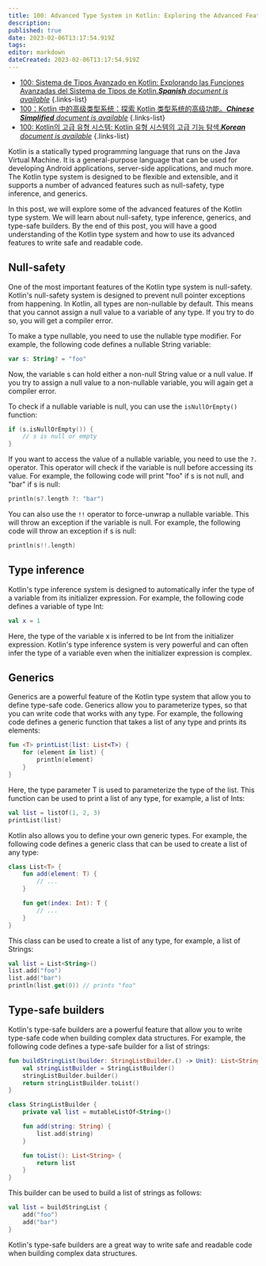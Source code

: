 ```yaml
---
title: 100: Advanced Type System in Kotlin: Exploring the Advanced Features of the Kotlin Type System.
description: 
published: true
date: 2023-02-06T13:17:54.919Z
tags: 
editor: markdown
dateCreated: 2023-02-06T13:17:54.919Z
---
```


- [100: Sistema de Tipos Avanzado en Kotlin: Explorando las Funciones Avanzadas del Sistema de Tipos de Kotlin.***Spanish** document is available*](/es/Knowledge-base/Kotlin/Learning/100-advanced-type-system-in-kotlin-exploring-the-advanced-features-of-the-kotlin-type-system-)
{.links-list}
- [100：Kotlin 中的高级类型系统：探索 Kotlin 类型系统的高级功能。***Chinese Simplified** document is available*](/zh/Knowledge-base/Kotlin/Learning/100-advanced-type-system-in-kotlin-exploring-the-advanced-features-of-the-kotlin-type-system-)
{.links-list}
- [100: Kotlin의 고급 유형 시스템: Kotlin 유형 시스템의 고급 기능 탐색.***Korean** document is available*](/ko/Knowledge-base/Kotlin/Learning/100-advanced-type-system-in-kotlin-exploring-the-advanced-features-of-the-kotlin-type-system-)
{.links-list}


Kotlin is a statically typed programming language that runs on the Java Virtual Machine. It is a general-purpose language that can be used for developing Android applications, server-side applications, and much more. The Kotlin type system is designed to be flexible and extensible, and it supports a number of advanced features such as null-safety, type inference, and generics.

In this post, we will explore some of the advanced features of the Kotlin type system. We will learn about null-safety, type inference, generics, and type-safe builders. By the end of this post, you will have a good understanding of the Kotlin type system and how to use its advanced features to write safe and readable code.

## Null-safety

One of the most important features of the Kotlin type system is null-safety. Kotlin's null-safety system is designed to prevent null pointer exceptions from happening. In Kotlin, all types are non-nullable by default. This means that you cannot assign a null value to a variable of any type. If you try to do so, you will get a compiler error.

To make a type nullable, you need to use the nullable type modifier. For example, the following code defines a nullable String variable:

```kotlin
var s: String? = "foo"
```

Now, the variable s can hold either a non-null String value or a null value. If you try to assign a null value to a non-nullable variable, you will again get a compiler error.

To check if a nullable variable is null, you can use the `isNullOrEmpty()` function:

```kotlin
if (s.isNullOrEmpty()) {
    // s is null or empty
}
```

If you want to access the value of a nullable variable, you need to use the `?.` operator. This operator will check if the variable is null before accessing its value. For example, the following code will print "foo" if s is not null, and "bar" if s is null:

```kotlin
println(s?.length ?: "bar")
```

You can also use the `!!` operator to force-unwrap a nullable variable. This will throw an exception if the variable is null. For example, the following code will throw an exception if s is null:

```kotlin
println(s!!.length)
```

## Type inference

Kotlin's type inference system is designed to automatically infer the type of a variable from its initializer expression. For example, the following code defines a variable of type Int:

```kotlin
val x = 1
```

Here, the type of the variable x is inferred to be Int from the initializer expression. Kotlin's type inference system is very powerful and can often infer the type of a variable even when the initializer expression is complex.

## Generics

Generics are a powerful feature of the Kotlin type system that allow you to define type-safe code. Generics allow you to parameterize types, so that you can write code that works with any type. For example, the following code defines a generic function that takes a list of any type and prints its elements:

```kotlin
fun <T> printList(list: List<T>) {
    for (element in list) {
        println(element)
    }
}
```

Here, the type parameter T is used to parameterize the type of the list. This function can be used to print a list of any type, for example, a list of Ints:

```kotlin
val list = listOf(1, 2, 3)
printList(list)
```

Kotlin also allows you to define your own generic types. For example, the following code defines a generic class that can be used to create a list of any type:

```kotlin
class List<T> {
    fun add(element: T) {
        // ...
    }

    fun get(index: Int): T {
        // ...
    }
}
```

This class can be used to create a list of any type, for example, a list of Strings:

```kotlin
val list = List<String>()
list.add("foo")
list.add("bar")
println(list.get(0)) // prints "foo"
```

## Type-safe builders

Kotlin's type-safe builders are a powerful feature that allow you to write type-safe code when building complex data structures. For example, the following code defines a type-safe builder for a list of strings:

```kotlin
fun buildStringList(builder: StringListBuilder.() -> Unit): List<String> {
    val stringListBuilder = StringListBuilder()
    stringListBuilder.builder()
    return stringListBuilder.toList()
}

class StringListBuilder {
    private val list = mutableListOf<String>()

    fun add(string: String) {
        list.add(string)
    }

    fun toList(): List<String> {
        return list
    }
}
```

This builder can be used to build a list of strings as follows:

```kotlin
val list = buildStringList {
    add("foo")
    add("bar")
}
```

Kotlin's type-safe builders are a great way to write safe and readable code when building complex data structures.